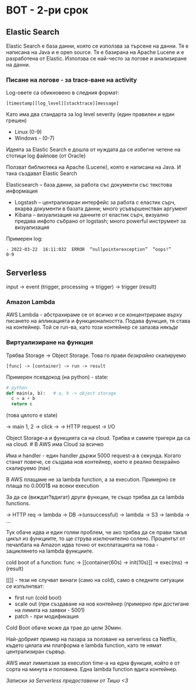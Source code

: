 # ВОТ - 2-ри срок

## Elastic Search

Elastic Search е база данни, която се използва за търсене на данни. Тя е написана на Java и е open source. Тя е базирана на Apache Lucene и е разработена от Elastic. Използва се най-често за логове и анализиране на данни.

### Писане на логове - за trace-ване на activity

Log-овете са обикновено в следния формат:

```
[timestamp][log_level][stacktrace][message]
```

Като има два стандарта за log level severity (един правилен и един грешен)

- Linux (0-9)
- Windows - (0-7)

Идеята за Elastic Search е дошла от нуждата да се избегне четене на стотици log файлове (от Oracle)

Ползват библиотека на Apache (Lucene), която е написана на Java. И така създават Elastic Search

Elasticsearch – база данни, за работа със документи със текстова информация

- Logstash – централизиран интерфейс за работа с еластик сърч, вкарва документи в базата данни; много усъвършенстван аргумент
- Kibana – визуализация на  данните от еластик сърч, визуално предава инфото събрано от logstash; много powerful инструмент за визуализация

Примерен log: 
  
  ```
  -	2022-03-22  16:11:032  ERROR  “nullpointerexception”  “oops!”
0-9
  ```

## Serverless

input -> event (trigger, processing -> trigger) -> trigger (result)

### Amazon Lambda

AWS Lambda - абстрахираме се от всичко и се концентрираме върху писането на апликацията и функционалността. Подава функция, тя става на контейнер. Той се run-ва, като този контейнер се запазва *някъде*

### Виртуализиране на функция

Трябва Storage -> Object Storage. Това го прави *безкрайно* скалируемо

`
[func] -> [container] -> run -> result
`

Примерен псевдокод (на python) - state: 

```python
# python
def main(a, b):   # a, b -> object storage
  c = a + b
  return c
```
(това цялото е state)

-> main 1, 2
-> click 
-> 
-> HTTP request
-> I/O

Object Storage-a и функцията са на cloud. Трябва и самите тригери да са на cloud. # В AWS има Cloud  за всичко

Има и handler - един handler държи 5000 request-а в секунда. Когато станат повече, се създава нов контейнер, което е реално безкрайно скалируемо (пак)

В AWS плащаме не за lambda function, а за execution. Примерно се плаща по 0.0001$ на всеки execution

За да се (виждат?вдигат) други функции, те също трябва да са lambda functions. 

-> HTTP req 
-> lambda -> DB ->(unsuccessful) -> lambda
-> S3 -> lambda
-> ...

Тук обаче идва и един голям проблем, че ако трябва да се прави такъв цикъл из функциите, то ще струва изключително солено. Процентът от печалбата на Amazon идва точно от експлатацията на това - зациклянето на lambda функциите. 

cold boot of a function:
  func -> [[container(60s) -> init(10s)]] -> exec(ms) -> (result)
  
[[]] - тези не случват винаги (само на cold), само в следните ситуации се изпълнпват: 

- first run (cold boot)
- scale out (при създаване на нов контейнер (примерно при достигане на лимита на заявки - 5001) 
- patch - при модификация

Cold Boot обаче може да трае до цели 30мин.

Най-добрият пример на пазара за ползване на serverless са Netflix, където цялата им платформа е lambda function, като те нямат централизиран сървър. 

AWS имат лимитазия за execution time-a на една функция, който е от сорта на минута и половина. Една lambda function вдига контейнер.

*Записки за Serverless предоставени от Тишо <3*
